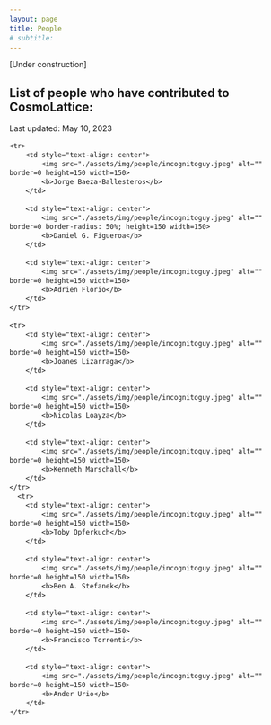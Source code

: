 ```yaml
---
layout: page
title: People
# subtitle:
---
```


[Under construction]

## List of people who have contributed to CosmoLattice:

Last updated: May 10, 2023

<table border="0" bordercolor="black" align="center" cellspacing="0" cellpadding="0" style="background-color:rgba(0, 0, 0, 0);">

    <tr>
        <td style="text-align: center">
        	<img src="./assets/img/people/incognitoguy.jpeg" alt="" border=0 height=150 width=150>
        	<b>Jorge Baeza-Ballesteros</b>
        </td>
        
        <td style="text-align: center">
        	<img src="./assets/img/people/incognitoguy.jpeg" alt="" border=0 border-radius: 50%; height=150 width=150>
        	<b>Daniel G. Figueroa</b>
        </td>
        
        <td style="text-align: center">
        	<img src="./assets/img/people/incognitoguy.jpeg" alt="" border=0 height=150 width=150>
        	<b>Adrien Florio</b>
        </td>
    </tr>
    
    <tr>
        <td style="text-align: center">
        	<img src="./assets/img/people/incognitoguy.jpeg" alt="" border=0 height=150 width=150>
        	<b>Joanes Lizarraga</b>
        </td>
        
        <td style="text-align: center">
        	<img src="./assets/img/people/incognitoguy.jpeg" alt="" border=0 height=150 width=150>
        	<b>Nicolas Loayza</b>
        </td>
        
        <td style="text-align: center">
        	<img src="./assets/img/people/incognitoguy.jpeg" alt="" border=0 height=150 width=150>
        	<b>Kenneth Marschall</b>
        </td>
    </tr>
      <tr>  
        <td style="text-align: center">
        	<img src="./assets/img/people/incognitoguy.jpeg" alt="" border=0 height=150 width=150>
        	<b>Toby Opferkuch</b>
        </td>
        
        <td style="text-align: center">
        	<img src="./assets/img/people/incognitoguy.jpeg" alt="" border=0 height=150 width=150>
        	<b>Ben A. Stefanek</b>
        </td>
        
        <td style="text-align: center">
        	<img src="./assets/img/people/incognitoguy.jpeg" alt="" border=0 height=150 width=150>
        	<b>Francisco Torrenti</b>
        </td>
        
        <td style="text-align: center">
        	<img src="./assets/img/people/incognitoguy.jpeg" alt="" border=0 height=150 width=150>
        	<b>Ander Urio</b>
        </td>
    </tr>
    
</table>

